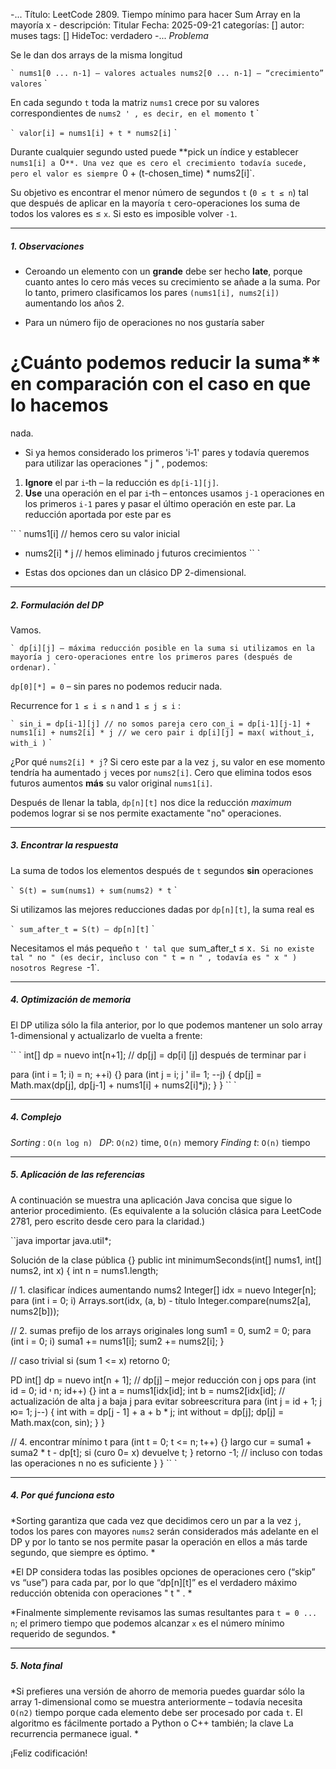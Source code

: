 -...
Título: LeetCode 2809. Tiempo mínimo para hacer Sum Array en la mayoría x -
descripción: Titular
Fecha: 2025-09-21
categorías: []
autor: muses
tags: []
HideToc: verdadero
-...
*Problema*

Se le dan dos arrays de la misma longitud

`` `
nums1[0 ... n-1] – valores actuales
nums2[0 ... n-1] – “crecimiento” valores
`` `

En cada segundo `t` toda la matriz `nums1` crece por su
valores correspondientes de `nums2 ' , es decir, en el momento `t `

`` `
valor[i] = nums1[i] + t * nums2[i]
`` `

Durante cualquier segundo usted puede **pick un índice y establecer `nums1[i] a `0`**.
Una vez que es cero el crecimiento todavía sucede, pero el valor es siempre
`0 + (t-chosen_time) * nums2[i]`.

Su objetivo es encontrar el menor número de segundos `t`
(`0 ≤ t ≤ n`) tal que después de aplicar en la mayoría `t` cero-operaciones los
suma de todos los valores es ≤ `x`.
Si esto es imposible volver `-1`.

----------------------------------------------------

##### 1. Observaciones

* Ceroando un elemento con un **grande** debe ser hecho **late**,
porque cuanto antes lo cero más veces su crecimiento se añade
a la suma.
Por lo tanto, primero clasificamos los pares `(nums1[i], nums2[i]) `
aumentando los años 2.

* Para un número fijo de operaciones no nos gustaría saber
# ¿Cuánto podemos reducir la suma** en comparación con el caso en que lo hacemos
nada.

* Si ya hemos considerado los primeros 'i‐1' pares y todavía queremos
para utilizar las operaciones " j " , podemos:

1. **Ignore** el par `i`‐th – la reducción es `dp[i‐1][j]`.
2. **Use** una operación en el par `i`‐th – entonces usamos
`j‐1` operaciones en los primeros `i‐1` pares y pasar el último
operación en este par.
La reducción aportada por este par es

`` `
nums1[i] // hemos cero su valor inicial
+ nums2[i] * j // hemos eliminado j futuros crecimientos
`` `

* Estas dos opciones dan un clásico DP 2-dimensional.

----------------------------------------------------

##### 2. Formulación del DP

Vamos.

`` `
dp[i][j] – máxima reducción posible en la suma
si utilizamos en la mayoría j cero-operaciones
entre los primeros pares (después de ordenar).
`` `

`dp[0][*] = 0` – sin pares no podemos reducir nada.

Recurrence for `1 ≤ i ≤ n` and `1 ≤ j ≤ i` :

`` `
sin_i = dp[i-1][j] // no somos pareja cero
con_i = dp[i-1][j-1] + nums1[i] + nums2[i] * j // we cero pair i
dp[i][j] = max( without_i, with_i )
`` `

¿Por qué `nums2[i] * j`?
Si cero este par a la vez `j`, su valor en ese momento tendría
ha aumentado `j` veces por `nums2[i]`.
Cero que elimina todos esos futuros aumentos **más** su
valor original `nums1[i]`.

Después de llenar la tabla, `dp[n][t]` nos dice la reducción *maximum*
podemos lograr si se nos permite exactamente "no" operaciones.

----------------------------------------------------

##### 3. Encontrar la respuesta

La suma de todos los elementos después de `t` segundos **sin**
operaciones

`` `
S(t) = sum(nums1) + sum(nums2) * t
`` `

Si utilizamos las mejores reducciones dadas por `dp[n][t]`, la suma real es

`` `
sum_after_t = S(t) – dp[n][t]
`` `

Necesitamos el más pequeño `t ' tal que `sum_after_t ≤ x`.
Si no existe tal " no " (es decir, incluso con " t = n " , todavía es " x " ) nosotros
Regrese `-1`.

----------------------------------------------------

##### 4. Optimización de memoria

El DP utiliza sólo la fila anterior, por lo que podemos mantener un solo
array 1-dimensional y actualizarlo de vuelta a frente:

`` `
int[] dp = nuevo int[n+1]; // dp[j] = dp[i] [j] después de terminar par i

para (int i = 1; i) = n; ++i) {}
para (int j = i; j ' il= 1; --j) {
dp[j] = Math.max(dp[j], dp[j-1] + nums1[i] + nums2[i]*j);
}
}
`` `

----------------------------------------------------

##### 4. Complejo

*Sorting* : `O(n log n) `
*DP*: `O(n2)` time, `O(n)` memory
*Finding t*: `O(n)` tiempo

----------------------------------------------------

##### 5. Aplicación de las referencias

A continuación se muestra una aplicación Java concisa que sigue lo anterior
procedimiento.
(Es equivalente a la solución clásica para LeetCode 2781,
pero escrito desde cero para la claridad.)

``java
importar java.util*;

Solución de la clase pública {}
public int minimumSeconds(int[] nums1, int[] nums2, int x) {
int n = nums1.length;

// 1. clasificar índices aumentando nums2
Integer[] idx = nuevo Integer[n];
para (int i = 0; i)
Arrays.sort(idx, (a, b) - título Integer.compare(nums2[a], nums2[b]));

// 2. sumas prefijo de los arrays originales
long sum1 = 0, sum2 = 0;
para (int i = 0; i)
suma1 += nums1[i];
sum2 += nums2[i];
}

// caso trivial
si (sum 1 <= x) retorno 0;

PD
int[] dp = nuevo int[n + 1]; // dp[j] – mejor reducción con j ops
para (int id = 0; id י n; id++) {}
int a = nums1[idx[id];
int b = nums2[idx[id];
// actualización de alta j a baja j para evitar sobreescritura
para (int j = id + 1; j ю= 1; j--) {
int with = dp[j - 1] + a + b * j;
int without = dp[j];
dp[j] = Math.max(con, sin);
}
}

// 4. encontrar mínimo t
para (int t = 0; t <= n; t++) {}
largo cur = suma1 + suma2 * t - dp[t];
si (curo 0= x) devuelve t;
}
retorno -1; // incluso con todas las operaciones n no es suficiente
}
}
`` `

----------------------------------------------------

##### 4. Por qué funciona esto

*Sorting garantiza que cada vez que decidimos cero un par a la vez
`j`, todos los pares con mayores `nums2` serán considerados más adelante en el DP
y por lo tanto se nos permite pasar la operación en ellos a
más tarde segundo, que siempre es óptimo. *

*El DP considera todas las posibles opciones de operaciones cero
(“skip” vs “use”) para cada par, por lo que “dp[n][t]” es el verdadero máximo
reducción obtenida con operaciones " t " . *

*Finalmente simplemente revisamos las sumas resultantes para `t = 0 ... n`; el primero
tiempo que podemos alcanzar `x` es el número mínimo requerido de segundos. *

----------------------------------------------------

##### 5. Nota final

*Si prefieres una versión de ahorro de memoria puedes guardar sólo la
array 1-dimensional como se muestra anteriormente – todavía necesita `O(n2)` tiempo
porque cada elemento debe ser procesado por cada `t`.
El algoritmo es fácilmente portado a Python o C++ también; la clave
La recurrencia permanece igual. *

¡Feliz codificación!